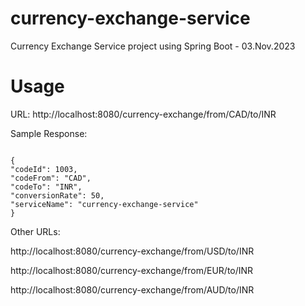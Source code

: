 # currency-exchange-service
Currency Exchange Service project using Spring Boot - 03.Nov.2023


# Usage
URL: http://localhost:8080/currency-exchange/from/CAD/to/INR

Sample Response:

<code>
{
"codeId": 1003,
"codeFrom": "CAD",
"codeTo": "INR",
"conversionRate": 50,
"serviceName": "currency-exchange-service"
}
</code>

Other URLs:

http://localhost:8080/currency-exchange/from/USD/to/INR

http://localhost:8080/currency-exchange/from/EUR/to/INR

http://localhost:8080/currency-exchange/from/AUD/to/INR

